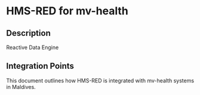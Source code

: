 # HMS-RED for mv-health

## Description

Reactive Data Engine

## Integration Points

This document outlines how HMS-RED is integrated with mv-health systems in Maldives.
